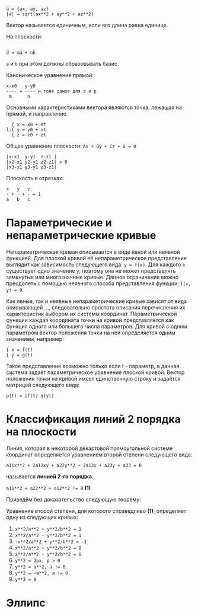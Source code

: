 ```
_
a = {ax, ay, az}
|a| = sqrt(ax**2 + ay**2 + az**2)
```

Вектор называется единичным, если его длина равна единице.

На плоскости:

```
_    _    _
d = ma + nb
```

`a` и `b` при этом должны образовывать базис.

Каноническое уравнение прямой:
```
x-x0   y-y0
---- = ---- и тоже самое для z и p
 m      n
```

Основными характеристиками вектора являются точка, лежащая на прямой, и направление.

```
  { x = x0 + mt
l:{ y = y0 + nt
  { z = z0 + zt
```

Общее уравнение плоскости:
`Ax + By + Cz + D = 0`

```
|x-x1  y-y1  z-z1 |
|x2-x1 y2-y1 z2-z1| = 0
|x3-x1 y3-y1 z3-z1|
```

Плоскость в отрезках:
```
x   y   z
- + - + - = 1
a   b   c
```

# Параметрические и непараметрические кривые

Непараметрическая кривая описывается в виде явной или неявной функцией. Для плоской кривой её непараметрическое представление выглядит как зависимость следующего вида: `y = f(x)`. Для каждого `x` существует
одно значение `y`, поэтому она не может представлять замкнутые или многозначные кривые. Данное ограничение можно преодолеть с помощью неявного способа представления функции: `f(x, y) = 0`.

Как явные, так и неявные непараметрические кривые зависят от вида описывающей ..., следовательно простота описания перечисления их характеристик выбором их системы координат. Параметрической функции каждая
координата точки на кривой представляется как функция одного или большего числа параметров. Для кривой с одним параметром вектор положения точки на ней определяется одним значением, например:

```
{ x = f(t)
{ y = g(t)
```

Такое представление возможно только если t - параметр, а данная система задаёт параметрическое уравнение плоской кривой. Вектор положения точки на кривой имеет единственную строку и задаётся матрицей следующего
вида:

```
p(t) = [f(t) g(y)]
```

# Классификация линий 2 порядка на плоскости

Линия, которая в некоторой декартовой прямоугольной системе координат определяется уравнением второй степени следующего вида:

`a11x**2 + 2a12xy + a22y**2 + 2a13x + a23y + a33 = 0`

называется **линией 2-го порядка**.

`a11**2 + a22**2 + a12**2 != 0` **(1)**

Приведём без доказательство следующую теорему:

Уравнение второй степени, для которого справедливо **(1)**, определяет одну из следующих кривых:

 1. `x**2/a**2 + y**2/b**2 = 1`
 2. `x**2/a**2 - y**2/b**2 = 1`
 3. `-x**2/a**2 + y**2/b**2 = -1`
 4. `x**2/a**2 + y**2/b**2 = 0`
 5. `x**2/a**2 - y**2/b**2 = 0`
 6. `y**2 = 2px, p > 0`
 7. `y**2 = a**2, a != 0`
 8. `y**2 = -a**2, a != 0`
 9. `y**2 = 0`

# Эллипс
